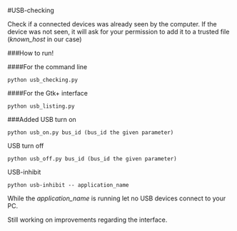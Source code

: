 #USB-checking

Check if a connected devices was already seen by the computer.
If the device was not seen, it will ask for your permission to add it
to a trusted file (*known_host* in our case)

###How to run!

####For the command line

```python usb_checking.py```

####For the Gtk+ interface

```python usb_listing.py```




###Added
USB turn on

```python usb_on.py bus_id (bus_id the given parameter)```

USB turn off

```python usb_off.py bus_id (bus_id the given parameter)```

USB-inhibit

```python usb-inhibit -- application_name```

While the *application_name* is running let no USB devices
connect to your PC.

Still working on improvements regarding the interface.
